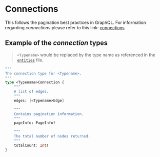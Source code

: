 # Connections

This follows the pagination best practices in GraphQL. For information regarding _connections_ please refer to this link: [connections](https://relay.dev/graphql/connections.htm)

## Example of the _connection_ types

> `<Typename>` would be replaced by the type name as referenced in the [`entities`](entities.gql.md) file.

```graphql
"""
The connection type for <Typename>.
"""
type <Typename>Connection {
    """
    A list of edges.
    """
    edges: [<Typename>Edge]

    """
    Contains pagination information.
    """
    pageInfo: PageInfo!

    """
    The total number of nodes returned.
    """
    totalCount: Int!
}
```

